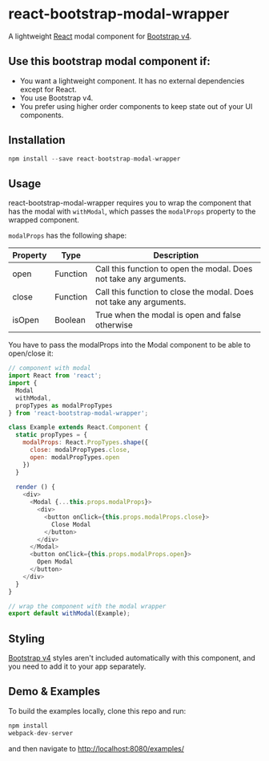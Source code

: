 react-bootstrap-modal-wrapper
=============================
A lightweight [React](http://facebook.github.io/react/index.html) modal component for [Bootstrap v4](http://v4-alpha.getbootstrap.com/).

## Use this bootstrap modal component if:
- You want a lightweight component. It has no external dependencies except for React.
- You use Bootstrap v4.
- You prefer using higher order components to keep state out of your UI components. 

## Installation
```javascript
npm install --save react-bootstrap-modal-wrapper
```
## Usage
react-bootstrap-modal-wrapper requires you to wrap the component that has the modal with `withModal`, which passes the `modalProps` property to the wrapped component.

`modalProps` has the following shape:

|Property| Type| Description|
|--------|-----| -----------|
|open|Function|Call this function to open the modal. Does not take any arguments.|
|close|Function|Call this function to close the modal. Does not take any arguments.|
|isOpen|Boolean|True when the modal is open and false otherwise|

You have to pass the modalProps into the Modal component to be able to open/close it:
```javascript
// component with modal
import React from 'react';
import {
  Modal
  withModal,
  propTypes as modalPropTypes
} from 'react-bootstrap-modal-wrapper'; 

class Example extends React.Component {
  static propTypes = {
    modalProps: React.PropTypes.shape({
      close: modalPropTypes.close,
      open: modalPropTypes.open
    })
  }
  
  render () {
    <div>
      <Modal {...this.props.modalProps}>
        <div>
          <button onClick={this.props.modalProps.close}>
            Close Modal
          </button>
        </div>
      </Modal>
      <button onClick={this.props.modalProps.open}>
        Open Modal
      </button>
    </div>
  }
}

// wrap the component with the modal wrapper
export default withModal(Example);
```

## Styling

[Bootstrap v4](http://v4-alpha.getbootstrap.com/) styles aren't included automatically with this component, and you need to add it to your app separately.

## Demo & Examples

To build the examples locally, clone this repo and run:

```javascript
npm install
webpack-dev-server
```
and then navigate to [http://localhost:8080/examples/](http://localhost:8080/examples/)
